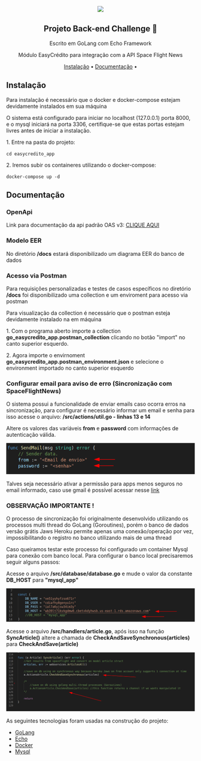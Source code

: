 
<p align="center"><a href="https://easycredito.com.br" target="_blank"><img src="https://cdn2.easycredito.com.br/assets/main/logo-easycredito-6047341476fccf58a054d87a48cf1b8ab0f88b36b9af01dc0f54583ec18c93a7.png" width="180"></a></p>

<h2 align="center">Projeto Back-end Challenge 🏅</h2>
<p align="center">Escrito em GoLang com  Echo Framework </p>
<p align="center">Módulo EasyCrédito para integração com a API Space Flight News</p>

<p align="center">
<a href="#install">Instalação</a> •
<a href="#docs">Documentação</a> • 

## Instalação
<div id="install">
<p>Para instalação é necessário que o docker e docker-compose estejam devidamente instalados em sua máquina</p>
<p>O sistema está configurado para iniciar no localhost (127.0.0.1) porta 8000, e o mysql iniciará na porta 3306, certifique-se que estas portas estejam livres antes de iniciar a instalação.</p>
<p>1. Entre na pasta do projeto: </p>

```
cd easycredito_app
```
<p>2. Iremos subir os containeres utilizando o docker-compose: </p>   

```
docker-compose up -d
```

</div>

## Documentação
<div id="docs">
<h3>OpenApi</h3>
<p>Link para documentação da api padrão OAS v3: <a href="https://app.swaggerhub.com/apis-docs/brenddonanjos/EasyCredito/1.0.0">CLIQUE AQUI</a></p>
<h3>Modelo EER</h3>
<p>No diretório  <b>/docs</b> estará disponibilizado um diagrama EER do banco de dados</p>

<h3>Acesso via Postman</h3>
<p>Para requisições personalizadas e testes de casos específicos no diretório <b>/docs</b> foi disponibilizado uma collection e um enviroment para acesso via postman</p>
<p>Para visualização da collection é necessário que o postman esteja devidamente instalado na em máquina</p>
<p>1. Com o programa aberto importe a collection <b>go_easycredito_app.postman_collection</b> clicando no botão "import" no canto superior esquerdo.</p>
<p>2. Agora importe o envirnoment <b>go_easycredito_app.postman_environment.json</b> e selecione o environment importado no canto superior esquerdo</p>

<h3>Configurar email para aviso de erro (Sincronização com SpaceFlightNews)</h3>
<p>O sistema possui a funcionalidade de enviar emails caso ocorra erros na sincronização, para configurar é necessário informar um email e senha para isso acesse o arquivo: <b>/src/actions/util.go  - linhas 13 e 14</b> </p>

<p>Altere os valores das variáveis <b>from</b> e <b>password</b> com informações de autenticação válida. </p>
<img src="docs/prints/sendmailprint.png">
<p>Talves seja necessário ativar a permissão para apps menos seguros no email informado, caso use gmail é possível acessar nesse <a href="https://myaccount.google.com/lesssecureapps" target="_blank">link</a></p>

<h3>OBSERVAÇÃO IMPORTANTE !</h3>
<p>O processo de sincronização foi originalmente desenvolvido utilizando os processos multi thread do GoLang (Goroutines), porém o banco de dados versão grátis Jaws Heroku permite apenas uma conexão/operação por vez, impossibilitando o registro no banco utilizando mais de uma thread</p>
<p>Caso queiramos testar este processo foi configurado um container Mysql para conexão com banco local. Para configurar o banco local precisaremos seguir alguns passos:</p>
<p>Acesse o arquivo <b>/src/database/database.go</b> e mude o valor da constante <b>DB_HOST</b> para <b>"mysql_app"</b></p>
<img src="docs/prints/localdbprint.png">
<p>Acesse o arquivo <b>/src/handlers/article.go</b>, após isso na função <b>SyncArticle()</b> altere a chamada de <b>CheckAndSaveSynchronous(articles)</b> para <b>CheckAndSave(article)</b></p>
<img src="docs/prints/syncfunctionprint.png">


</div>


As seguintes tecnologias foram usadas na construção do projeto:

- [GoLang](https://go.dev/)
- [Echo](https://echo.labstack.com/)
- [Docker](https://www.docker.com/)
- [Mysql](https://www.mysql.com/)
